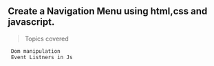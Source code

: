 ## Create a Navigation Menu using html,css and javascript.
>  Topics covered 

     Dom manipulation
     Event Listners in Js
